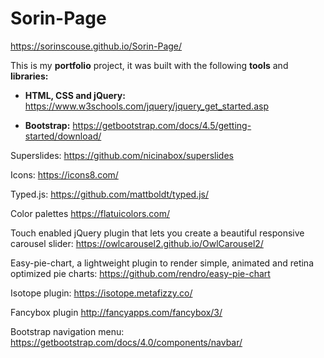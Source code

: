 # Sorin-Page
https://sorinscouse.github.io/Sorin-Page/

This is my **portfolio** project, it was built with the following **tools** and **libraries:**

* **HTML, CSS and jQuery:** https://www.w3schools.com/jquery/jquery_get_started.asp

* **Bootstrap:** https://getbootstrap.com/docs/4.5/getting-started/download/

Superslides:
https://github.com/nicinabox/superslides

Icons:
https://icons8.com/

Typed.js:
https://github.com/mattboldt/typed.js/

Color palettes
https://flatuicolors.com/

Touch enabled jQuery plugin that lets you create a beautiful responsive carousel slider:
https://owlcarousel2.github.io/OwlCarousel2/

Easy-pie-chart, a lightweight plugin to render simple, animated and retina optimized pie charts:
https://github.com/rendro/easy-pie-chart

Isotope plugin:
https://isotope.metafizzy.co/

Fancybox plugin
http://fancyapps.com/fancybox/3/

Bootstrap navigation menu:
https://getbootstrap.com/docs/4.0/components/navbar/
